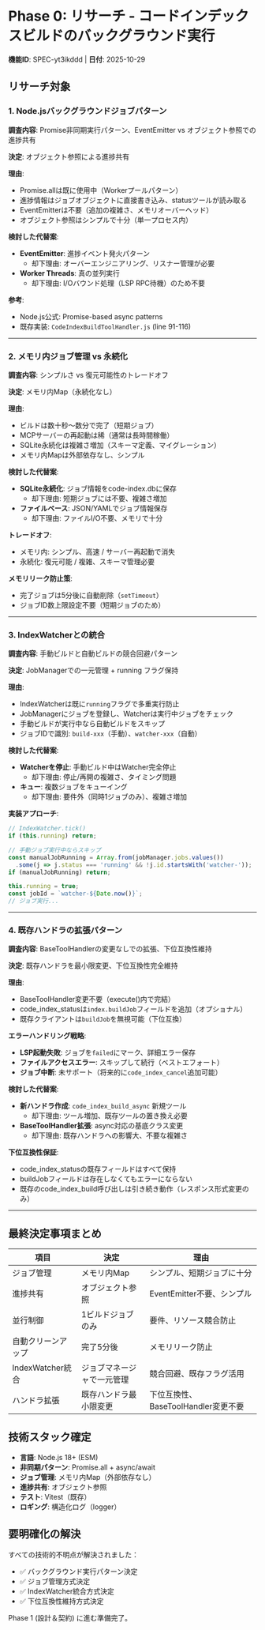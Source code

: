 # Phase 0: リサーチ - コードインデックスビルドのバックグラウンド実行

**機能ID**: SPEC-yt3ikddd | **日付**: 2025-10-29

## リサーチ対象

### 1. Node.jsバックグラウンドジョブパターン

**調査内容**: Promise非同期実行パターン、EventEmitter vs オブジェクト参照での進捗共有

**決定**: オブジェクト参照による進捗共有

**理由**:
- Promise.allは既に使用中（Workerプールパターン）
- 進捗情報はジョブオブジェクトに直接書き込み、statusツールが読み取る
- EventEmitterは不要（追加の複雑さ、メモリオーバーヘッド）
- オブジェクト参照はシンプルで十分（単一プロセス内）

**検討した代替案**:
- **EventEmitter**: 進捗イベント発火パターン
  - 却下理由: オーバーエンジニアリング、リスナー管理が必要
- **Worker Threads**: 真の並列実行
  - 却下理由: I/Oバウンド処理（LSP RPC待機）のため不要

**参考**:
- Node.js公式: Promise-based async patterns
- 既存実装: `CodeIndexBuildToolHandler.js` (line 91-116)

---

### 2. メモリ内ジョブ管理 vs 永続化

**調査内容**: シンプルさ vs 復元可能性のトレードオフ

**決定**: メモリ内Map（永続化なし）

**理由**:
- ビルドは数十秒〜数分で完了（短期ジョブ）
- MCPサーバーの再起動は稀（通常は長時間稼働）
- SQLite永続化は複雑さ増加（スキーマ定義、マイグレーション）
- メモリ内Mapは外部依存なし、シンプル

**検討した代替案**:
- **SQLite永続化**: ジョブ情報をcode-index.dbに保存
  - 却下理由: 短期ジョブには不要、複雑さ増加
- **ファイルベース**: JSON/YAMLでジョブ情報保存
  - 却下理由: ファイルI/O不要、メモリで十分

**トレードオフ**:
- メモリ内: シンプル、高速 / サーバー再起動で消失
- 永続化: 復元可能 / 複雑、スキーマ管理必要

**メモリリーク防止策**:
- 完了ジョブは5分後に自動削除（`setTimeout`）
- ジョブID数上限設定不要（短期ジョブのため）

---

### 3. IndexWatcherとの統合

**調査内容**: 手動ビルドと自動ビルドの競合回避パターン

**決定**: JobManagerでの一元管理 + running フラグ保持

**理由**:
- IndexWatcherは既に`running`フラグで多重実行防止
- JobManagerにジョブを登録し、Watcherは実行中ジョブをチェック
- 手動ビルドが実行中なら自動ビルドをスキップ
- ジョブIDで識別: `build-xxx`（手動）、`watcher-xxx`（自動）

**検討した代替案**:
- **Watcherを停止**: 手動ビルド中はWatcher完全停止
  - 却下理由: 停止/再開の複雑さ、タイミング問題
- **キュー**: 複数ジョブをキューイング
  - 却下理由: 要件外（同時1ジョブのみ）、複雑さ増加

**実装アプローチ**:
```javascript
// IndexWatcher.tick()
if (this.running) return;

// 手動ジョブ実行中ならスキップ
const manualJobRunning = Array.from(jobManager.jobs.values())
  .some(j => j.status === 'running' && !j.id.startsWith('watcher-'));
if (manualJobRunning) return;

this.running = true;
const jobId = `watcher-${Date.now()}`;
// ジョブ実行...
```

---

### 4. 既存ハンドラの拡張パターン

**調査内容**: BaseToolHandlerの変更なしでの拡張、下位互換性維持

**決定**: 既存ハンドラを最小限変更、下位互換性完全維持

**理由**:
- BaseToolHandler変更不要（execute()内で完結）
- code_index_statusは`index.buildJob`フィールドを追加（オプショナル）
- 既存クライアントは`buildJob`を無視可能（下位互換）

**エラーハンドリング戦略**:
- **LSP起動失敗**: ジョブを`failed`にマーク、詳細エラー保存
- **ファイルアクセスエラー**: スキップして続行（ベストエフォート）
- **ジョブ中断**: 未サポート（将来的に`code_index_cancel`追加可能）

**検討した代替案**:
- **新ハンドラ作成**: `code_index_build_async` 新規ツール
  - 却下理由: ツール増加、既存ツールの置き換え必要
- **BaseToolHandler拡張**: async対応の基底クラス変更
  - 却下理由: 既存ハンドラへの影響大、不要な複雑さ

**下位互換性保証**:
- code_index_statusの既存フィールドはすべて保持
- buildJobフィールドは存在しなくてもエラーにならない
- 既存のcode_index_build呼び出しは引き続き動作（レスポンス形式変更のみ）

---

## 最終決定事項まとめ

| 項目 | 決定 | 理由 |
|------|------|------|
| ジョブ管理 | メモリ内Map | シンプル、短期ジョブに十分 |
| 進捗共有 | オブジェクト参照 | EventEmitter不要、シンプル |
| 並行制御 | 1ビルドジョブのみ | 要件、リソース競合防止 |
| 自動クリーンアップ | 完了5分後 | メモリリーク防止 |
| IndexWatcher統合 | ジョブマネージャで一元管理 | 競合回避、既存フラグ活用 |
| ハンドラ拡張 | 既存ハンドラ最小限変更 | 下位互換性、BaseToolHandler変更不要 |

## 技術スタック確定

- **言語**: Node.js 18+ (ESM)
- **非同期パターン**: Promise.all + async/await
- **ジョブ管理**: メモリ内Map（外部依存なし）
- **進捗共有**: オブジェクト参照
- **テスト**: Vitest（既存）
- **ロギング**: 構造化ログ（logger）

## 要明確化の解決

すべての技術的不明点が解決されました：
- ✅ バックグラウンド実行パターン決定
- ✅ ジョブ管理方式決定
- ✅ IndexWatcher統合方式決定
- ✅ 下位互換性維持方式決定

Phase 1 (設計＆契約) に進む準備完了。
